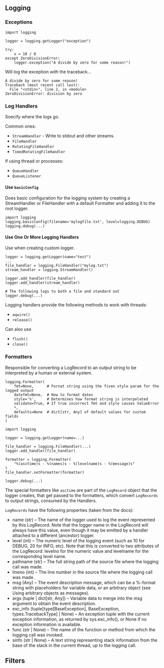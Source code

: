 ## Logging

### Exceptions
```
import logging

logger = logging.getLogger("exception")

try:
    x = 10 / 0
except ZeroDivisionError:
    logger.exception("A divide by zero for some reason!")
```

Will log the exception *with* the traceback...

```
A divide by zero for some reason!
Traceback (most recent call last):
  File "<stdin>", line 2, in <module>
ZeroDivisionError: division by zero
```


### Log Handlers
Soecify where the logs go.

Common ones:

* `StreamHandler` - Write to stdout and other streams.
* `FileHandler`
* `RotatingFileHandler`
*  `TimedRotatingFileHandler`

If using thread or processes:

* `QueueHandler`
* `QueueListener`

#### Use `basicConfig`
Does basic configuration for the logging system by creating a StreamHandler or FileHandler with a default Formatter and adding it to the root logger.

```
import logging
logging.basicConfig(filename='mylogfile.txt', level=logging.DEBUG)
logging.debug(...)
```

#### Use One Or More Logging Handlers
Use when creating custom logger.
```
logger = logging.getLogger(name="test")
...
file_handler = logging.FileHandler("mylog.txt")
stream_handler = logging.StreamHandler()

logger.add_handler(file_handler)
logger.add_handler(stream_handler)

# The following logs to both a file and standard out
logger.debug(...)
```

Logging handlers provide the following methods to work with threads:

* `aquire()`
* `release()`

Can also use

* `flush()`
* `close()`

### Formatters
Responsible for converting a LogRecord to an output string to be interpreted by a human or external system.

```
logging.Formatter(
    fmt=None,      # Fornat string using the fiven style param for the logged output 
    datefmt=None,  # How to format dates 
    style='%',     # Determines how format string is interpolated
    validate=True, # If true incorrect fmt and style causes ValueError
    *, 
    defaults=None  # dict[str, Any] of default values for custom fields
)
```

```
import logging

logger = logging.getLogger(name=...)

file_handler = logging.FileHandler(...)
logger.add_handler(file_handler)

formatter = logging.Formatter(
    "%(asctime)s - %(names)s - %(levelname)s - %(message)s"
)
file_handler.setFormatter(formatter)

logger.debug(...)
```

The special formatters like `asctime` are part of the `LogRecord` object that the
logger creates, that get passed to the formatters, which convert `LogRecords` to
output strings, consumed by the Handlers.

`LogRecords` have the following properties (taken from the docs):

* name (str) – The name of the logger used to log the event represented by this LogRecord. Note that the 
  logger name in the LogRecord will always have this value, even though it may be emitted by a handler 
  attached to a different (ancestor) logger.
* level (int) – The numeric level of the logging event (such as 10 for DEBUG, 20 for INFO, etc). Note that 
  this is converted to two attributes of the LogRecord: levelno for the numeric value and levelname for the 
  corresponding level name.
* pathname (str) – The full string path of the source file where the logging call was made.
* lineno (int) – The line number in the source file where the logging call was made.
* msg (Any) – The event description message, which can be a %-format string with placeholders for variable 
  data, or an arbitrary object (see Using arbitrary objects as messages).
* args (tuple | dict[str, Any]) – Variable data to merge into the msg argument to obtain the event description.
* exc_info (tuple[type[BaseException], BaseException, types.TracebackType] | None) – An exception tuple 
  with the current exception information, as returned by sys.exc_info(), or None if no exception information is available.
* func (str | None) – The name of the function or method from which the logging call was invoked.
* sinfo (str | None) – A text string representing stack information from the base of the stack in the current 
  thread, up to the logging call.

## Filters